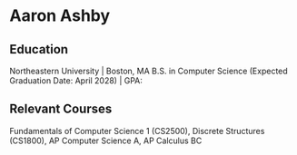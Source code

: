 # Aaron Ashby

## Education
Northeastern University | Boston, MA
B.S. in Computer Science (Expected Graduation Date: April 2028) | GPA:

## Relevant Courses
Fundamentals of Computer Science 1 (CS2500), Discrete Structures (CS1800), AP Computer Science A, AP Calculus BC